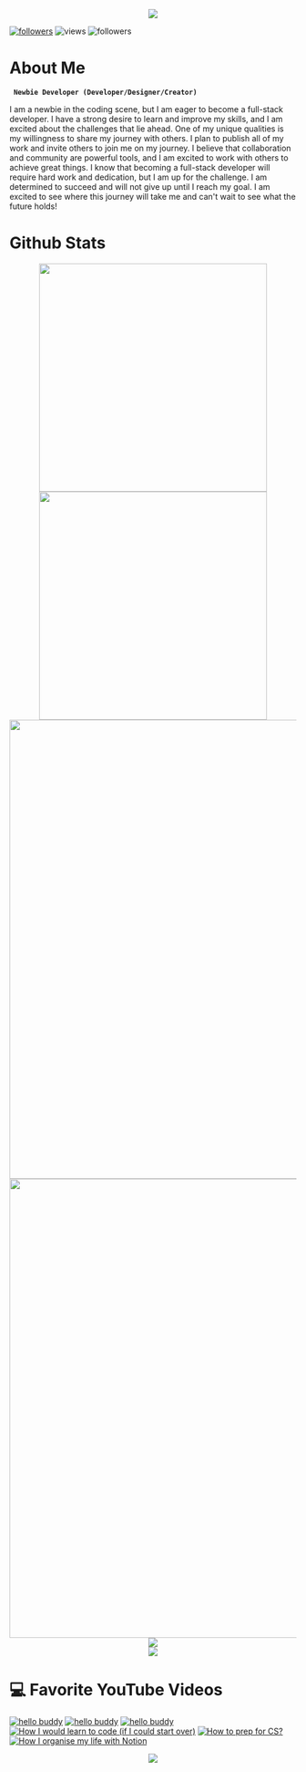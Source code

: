 <!-- Header Animated Image BEGIN -->
<p align="center">
    <img src="https://capsule-render.vercel.app/api?type=waving&height=300&color=000000&fontColor=FF0000&text=Hi%20There&fontSize=90&animation=twinkling&fontAlignY=30&desc=I%20Am%20Gylan%20Salih&descSize=30" />
</p>
<!-- Header Animated Image END -->
<!-- Social badges section -->
<!-- Badges with custom icons - https://github.com/DenverCoder1/custom-icon-badges -->
<!-- View counter - https://github.com/DenverCoder1/Simple-View-Counter -->
<!-- https://custom-icon-badges.demolab.com-->
<p align="left">
  <a href="https://github.com/GylanSalih?tab=followers">
    <img alt="followers" title="Follow me on Github" src="https://custom-icon-badges.demolab.com/github/followers/GylanSalih?color=236ad3&labelColor=1155ba&style=for-the-badge&logo=person-add&label=Follow&logoColor=white"/></a>
    <img alt="views" title="Stars" src="https://custom-icon-badges.demolab.com/github/stars/GylanSalih?color=55960c&style=for-the-badge&labelColor=488207&logo=star"/></a>
    <img alt="followers" title="Follow me on Github" src="https://visitcount.itsvg.in/api?id=GylanSalih&label=Profile%20Views&color=12&icon=5&pretty=true"/></a>
</p>

<!-- About Me Text BEGIN -->
# About Me
**` Newbie Developer (Developer/Designer/Creator)`**

I am a newbie in the coding scene, but I am eager to become a full-stack developer. I have a strong desire to learn and improve my skills, and I am excited about the challenges that lie ahead.
One of my unique qualities is my willingness to share my journey with others. I plan to publish all of my work and invite others to join me on my journey. I believe that collaboration and community are powerful tools, and I am excited to work with others to achieve great things.
I know that becoming a full-stack developer will require hard work and dedication, but I am up for the challenge. I am determined to succeed and will not give up until I reach my goal. I am excited to see where this journey will take me and can't wait to see what the future holds!
<!-- About Me Text BEGIN -->

# Github Stats
<p align="center">
    <!-- https://github.com/anuraghazra/github-readme-stats // Git Stats-->
    <img align="center" width="400" src="https://github-readme-stats.vercel.app/api?username=gylansalih&show_icons=true&hide_border=true&title_color=FFFFFF&bg_color=000000&text_color=FFFFFF&icon_color=FF0000&ring_color=FF0000" />
    <!-- https://github.com/DenverCoder1/github-readme-streak-stats // Streak -->
    <img align="center" width="400" src="https://streak-stats.demolab.com/?user=gylansalih&theme=highcontrast&border=000000&ring=FF0000&fire=FF0000&currStreakNum=FF0000&currStreakLabel=FF0000&card_height=205" />
    <br/>
    <!-- https://github.com/Ashutosh00710/github-readme-activity-graph // Graph -->
<img width="805" src="https://github-readme-activity-graph.vercel.app/graph?username=gylansalih&theme=high-contrast&hide_border=true&area=true&point=FF0000&area_color=FF0000&line=FF0000" />
     <!-- https://github.com/anuraghazra/github-readme-stats // Git Stats-->
 <img align="center" width="805" src="https://github-readme-stats.vercel.app/api/wakatime?username=gylansalih&theme=midnight-purple&hide_border=true&text_color=FFFFFF&title_color=FF0000&bg_color=000000&card_width=805&layout=compact" />
    <!-- https://github.com/anuraghazra/github-readme-stats // Most Used Language-->
    <img align="center" src="https://github-readme-stats.vercel.app/api/top-langs/?username=gylansalih&layout=compact&bg_color=000000&text_color=FFFFFF&hide_border=true&card_width=805&title_color=FF0000" />
    <!-- Skillicons // Icons Show -->
    <br/>
    <img align="center" src="https://skillicons.dev/icons?i=html,css,js,nodejs,php,py,tailwind,ubuntu,threejs,unreal,windows,stackoverflow,github,mysql,vscode,ps,raspberrypi,wordpress,xd,ai&perline=14" />
    <br/>
    </p>

# 💻 Favorite YouTube Videos
<!-- BEGIN YOUTUBE-CARDS -->
[![hello buddy](https://ytcards.demolab.com/?id=gLZbgh7iVrI&tg&title=5+things+I+wish+I+knew+before+studying+Computer+Science&lang=en&timestamp=1636628400&background_color=%230d1117&title_color=%23ffffff&stats_color=%23dedede&max_title_lines=1&width=250&border_radius=5&duration=436 "new video")](https://https://www.youtube.com/watch?v=gLZbgh7iVrI&t=87s)
[![hello buddy](https://ytcards.demolab.com/?id=Wjj21p3tvcg&title=5+things+I+wish+I+knew+before+studying+Computer+Science&lang=en&timestamp=1636628400&background_color=%230d1117&title_color=%23ffffff&stats_color=%23dedede&max_title_lines=1&width=250&border_radius=5&duration=436 "new video")](https://www.youtube.com/watch?v=oJWFfp3sGYA&t=650s)
[![hello buddy](https://ytcards.demolab.com/?id=Wjj21p3tvcg&title=5+things+I+wish+I+knew+before+studying+Computer+Science&lang=en&timestamp=1636628400&background_color=%230d1117&title_color=%23ffffff&stats_color=%23dedede&max_title_lines=1&width=250&border_radius=5&duration=436 "new video")](https://www.youtube.com/watch?v=oJWFfp3sGYA&t=650s)
[![How I would learn to code (if I could start over)](https://ytcards.demolab.com/?id=kS03mP7p0ts&title=How+I+would+learn+to+code+(+if+I+could+start+over+)&lang=en&timestamp=1698663600&background_color=%230d1117&title_color=%23ffffff&stats_color=%23dedede&max_title_lines=1&width=250&border_radius=5&duration=695 "How I would learn to code (if I could start over)")](https://youtu.be/kS03mP7p0ts?si=7UXbigeHmyTVGP60)
[![How to prep for CS?](https://ytcards.demolab.com/?id=YBMf2o2MVDg&title=How+to+prep+for+CS?+Do+I+need+Maths?&lang=en&timestamp=1690632000&background_color=%230d1117&title_color=%23ffffff&stats_color=%23dedede&max_title_lines=1&width=250&border_radius=5&duration=860 "How to prep for CS? Do I need Maths?")](https://youtu.be/YBMf2o2MVDg?si=KGaQIzz_8E6JFYlD)
[![How I organise my life with Notion](https://ytcards.demolab.com/?id=orJOLdv907g&title=How+I+organise+my+life+with+Notion&lang=en&timestamp=1616324400&background_color=%230d1117&title_color=%23ffffff&stats_color=%23dedede&max_title_lines=1&width=250&border_radius=5&duration=1253 "How I organise my life with Notion")](https://youtu.be/orJOLdv907g?si=r31zLR2hnvJiw5p7)
<!-- END YOUTUBE-CARDS -->


<!-- Footer Animated Image -->
<p align="center">
    <img src="https://capsule-render.vercel.app/api?type=waving&height=300&color=000000&fontColor=FF0000&text=Thank%20You&fontSize=90&animation=twinkling&fontAlignY=30&desc=See%20ya&descSize=30&section=footer" />
</p>
